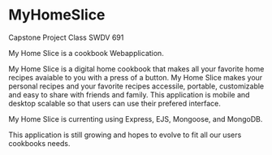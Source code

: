 # MyHomeSlice
Capstone Project  Class SWDV 691

My Home Slice is a cookbook Webapplication.

My Home Slice is a digital home cookbook that makes all your favorite home recipes avaiable to you with a press of a button.
My Home Slice makes your personal recipes and your favorite recipes accessile, portable, customizable and easy to share with friends and family. 
This application is mobile and desktop scalable so that users can use their prefered interface. 

My Home Slice is currenting using Express, EJS, Mongoose, and MongoDB. 

This application is still growing and hopes to evolve to fit all our users cookbooks needs. 
